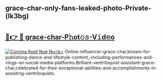 ## grace-char-only-fans​-leaked-photo​-Private-(lk3bg)


# <h2><a href="https://mediaupload.pro?title=grace-char&ref=git">🔗👉 🔴 grace-char-P𝚑ot𝚘𝚜-V𝚒d𝚎o</a></h2>

[![Corinna Kopf Nue Nu𝚍e𝚜](https://i.imgur.com/0qMVB7G.gif)](https://mediaupload.pro?title=grace-char&ref=git)
Online-influencer-grace-char,known-for-publishing-dance-and-lifestyle-content,-including-performances-and-vlogs-on-social-media-platforms.Brilliant-ventriloquist-assistant-grace-char,celebrated-for-their-exceptional-abilities-and-accomplishments-in-assisting-ventriloquists.  